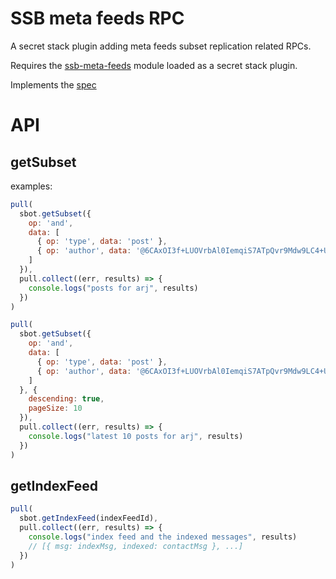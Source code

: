 # SSB meta feeds RPC

A secret stack plugin adding meta feeds subset replication related
RPCs.

Requires the
[ssb-meta-feeds](https://github.com/ssb-ngi-pointer/ssb-meta-feeds)
module loaded as a secret stack plugin.

Implements the
[spec](https://github.com/ssb-ngi-pointer/ssb-subset-replication-spec)

# API

## getSubset

examples:

```js
pull(
  sbot.getSubset({
    op: 'and',
    data: [
      { op: 'type', data: 'post' },
      { op: 'author', data: '@6CAxOI3f+LUOVrbAl0IemqiS7ATpQvr9Mdw9LC4+Uv0=.ed25519' }
    ]
  }),
  pull.collect((err, results) => {
    console.logs("posts for arj", results)
  })
)

pull(
  sbot.getSubset({
    op: 'and',
    data: [
      { op: 'type', data: 'post' },
      { op: 'author', data: '@6CAxOI3f+LUOVrbAl0IemqiS7ATpQvr9Mdw9LC4+Uv0=.ed25519' }
    ]
  }, {
    descending: true,
    pageSize: 10
  }),
  pull.collect((err, results) => {
    console.logs("latest 10 posts for arj", results)
  })
)
```

## getIndexFeed


```js
pull(
  sbot.getIndexFeed(indexFeedId),
  pull.collect((err, results) => {
    console.logs("index feed and the indexed messages", results)
    // [{ msg: indexMsg, indexed: contactMsg }, ...]
  })
)
```
